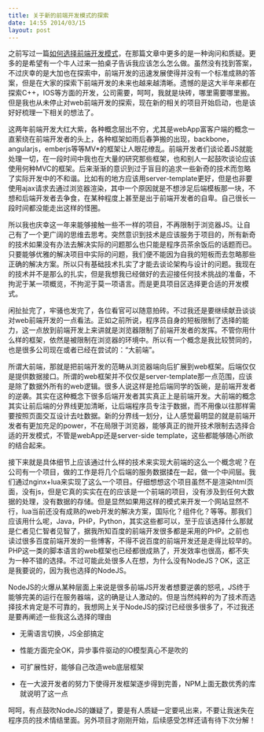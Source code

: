 ```yaml
---
title: 关于新的前端开发模式的探索
date: 14:55 2014/03/15
layout: post
---
```

之前写过一篇[如何选择前端开发模式](http://blog.yutingzhao.com/post/2013-05-08/40050318495 "如何选择前端开发模式")，在那篇文章中更多的是一种询问和质疑。更多的是希望有一个牛人过来一拍桌子告诉我应该怎么怎么做。虽然没有找到答案，不过庆幸的是大加也在探索中，前端开发的迅速发展使得并没有一个标准成熟的答案，但是在大家的探索下前端开发的未来也越来越清晰。遗憾的是这大半年来都在探索C++，IOS等方面的开发，公司需要，呵呵，我就是块砖，哪里需要哪里搬。但是我也从未停止对web前端开发的探索，现在新的相关的项目开始启动，也是该好好梳理一下相关的想法了。

这两年前端开发大红大紫，各种概念层出不穷，尤其是webApp富客户端的概念一直萦绕在前端开发者的头上，各种框架如雨后春笋搬的出现，backbone，angularjs，emberjs等等MV*的框架让人眼花缭乱。前端开发者们谈论着JS就能处理一切，在一段时间中我也在大量的研究那些框架，也和别人一起鼓吹谈论应该使用何种MVC的框架。后来渐渐的意识到过于盲目的追求一些新奇的技术而忽略了实际开发中的不和谐。比如有的地方应该用server-template更好，但是也非要使用ajax请求去通过浏览器渲染，其中一个原因就是不想涉足后端模板那一块，不想和后端开发者去争食，在某种程度上甚至是出于前端开发者的自卑。自己很长一段时间都没能走出这样的怪圈。  


所以我也庆幸这一年来能够接触一些不一样的项目，不再限制于浏览器JS。让自己有了一个更广阔的思维去思考。突然意识到技术是应该服务于项目的，所有新奇的技术如果没有办法去解决实际的问题那么也只能是程序员茶余饭后的话题而已。只要能够优雅的解决项目中实际的问题，我们便不能因为自我的短板而去忽略那些正确的解决方案。所以只有基础技术扎实了才能去谈论架构与设计的问题。我现在的技术并不是那么的扎实，但是我想我已经做好的去迎接任何技术挑战的准备，不拘泥于某一项概览，不拘泥于莫一项语言。而是更具项目区选择更合适的开发模式。

闲扯扯完了，牢骚也发完了，各位看官可以随意拍砖。不过我还是要继续献丑谈谈对web前端开发的一点看法。正如之前所说，程序员自身的短板限制了选择的能力，这一点放到前端开发上来讲就是浏览器限制了前端开发者的发挥。不管你用什么样的框架，依然是被限制在浏览器的环境中。所以有一个概念是我比较赞同的，也是很多公司现在或者已经在尝试的：“大前端”。

所谓大前端，那就是把前端开发的范畴从浏览器端向后扩展到web框架。后端仅仅是提供数据接口。所谓的web框架并不仅仅是server-template那一点范围，应该是除了数据外所有的web逻辑。很多人说这样是抢后端同学的饭碗，是前端开发者的逆袭。其实在这种概念下很多后端开发者其实真正上是前端开发。大前端的概念其实让前后端的分界线更加清晰，让后端程序员专注于数据，而不用像以往那样需要按照页面交互设计去吐数据。新的分界线一划分，让人感觉最明显的就是前端开发者有更加充足的power，不在局限于浏览器，能够真正的抛开技术限制去选择合适的开发模式，不管是webApp还是server-side template，这些都能够随心所欲的结合起来。

接下来就是具体细节上应该通过什么样的技术来实现大前端的这么一个概念呢？在公司有一个项目，做的工作是将几个后端的服务数据揉在一起，做一个中间层。我们通过nginx+lua来实现了这么一个项目。仔细想想这个项目虽然不是渲染html页面，没有js，但是它真的实实在在的应该是一个前端的项目，没有涉及到任何大数据的处理，没有数据的存储。但是显然如果用这样的模式来开发一个网站显然不行，lua当前还没有成熟的web开发的解决方案，国际化？组件化？等等。那我们应该用什么呢，Java，PHP，Python，其实这些都可以，至于应该选择什么那就是仁者见仁智者见智了，据我所知百度的前端开发很多都是采用的PHP。之前也读过很多百度前端开发的一些博客，不得不说百度的前端开发还是走得比较早的。PHP这一类的脚本语言的web框架也已经都很成熟了，开发效率也很高，都不失为一种不错的选择。不过可能此处很多人在想，为什么没有NodeJS？OK，这正是我要说的，因为我也选择的NodeJS。

NodeJS的火爆从某种层面上来说是很多前端JS开发者想要逆袭的怒吼，JS终于能够完美的运行在服务器端，这的确是让人激动的。但是当然纯粹的为了技术而选择技术肯定是不可靠的，我想网上关于NodeJS的探讨已经很多很多了，不过我还是要再阐述一些我这么选择的理由

*   无需语言切换，JS全部搞定

*   性能方面完全OK，异步事件驱动的IO模型真心不是吹的

*   可扩展性好，能够自己改造web底层框架

*   在一大波开发者的努力下使得开发框架逐步得到完善，NPM上面无数优秀的库就说明了这一点


呵呵，有点鼓吹NodeJS的嫌疑了，要是有人质疑一定要吼出来，不要让我迷失在程序员的技术情结里面。另外项目才刚刚开始，后续感受怎样还请有待下次分解！